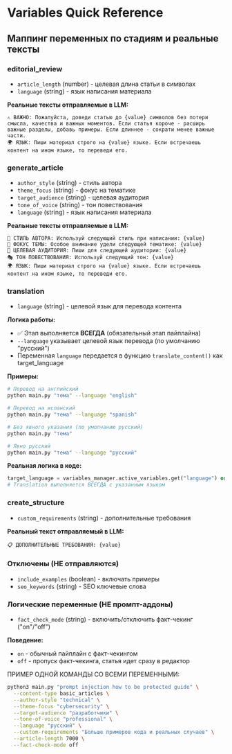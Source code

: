 # Variables Quick Reference

## Маппинг переменных по стадиям и реальные тексты

### editorial_review
- `article_length` (number) - целевая длина статьи в символах
- `language` (string) - язык написания материала

**Реальные тексты отправляемые в LLM:**
```
⚠️ ВАЖНО: Пожалуйста, доведи статью до {value} символов без потери смысла, качества и важных моментов. Если статья короче - расширь важные разделы, добавь примеры. Если длиннее - сократи менее важные части.
🌍 ЯЗЫК: Пиши материал строго на {value} языке. Если встречаешь контент на ином языке, то переведи его.
```

### generate_article
- `author_style` (string) - стиль автора
- `theme_focus` (string) - фокус на тематике
- `target_audience` (string) - целевая аудитория
- `tone_of_voice` (string) - тон повествования
- `language` (string) - язык написания материала

**Реальные тексты отправляемые в LLM:**
```
📝 СТИЛЬ АВТОРА: Используй следующий стиль при написании: {value}
🎯 ФОКУС ТЕМЫ: Особое внимание удели следующей тематике: {value}
👥 ЦЕЛЕВАЯ АУДИТОРИЯ: Пиши для следующей аудитории: {value}
🎭 ТОН ПОВЕСТВОВАНИЯ: Используй следующий тон: {value}
🌍 ЯЗЫК: Пиши материал строго на {value} языке. Если встречаешь контент на ином языке, то переведи его.
```

### translation
- `language` (string) - целевой язык для перевода контента

**Логика работы:**
- ✅ Этап выполняется **ВСЕГДА** (обязательный этап пайплайна)
- `--language` указывает целевой язык перевода (по умолчанию "русский")
- Переменная `language` передается в функцию `translate_content()` как target_language

**Примеры:**
```bash
# Перевод на английский
python main.py "тема" --language "english"

# Перевод на испанский
python main.py "тема" --language "spanish"

# Без явного указания (по умолчанию русский)
python main.py "тема"

# Явно русский
python main.py "тема" --language "русский"
```

**Реальная логика в коде:**
```python
target_language = variables_manager.active_variables.get("language") or "русский"
# Translation выполняется ВСЕГДА с указанным языком
```

### create_structure
- `custom_requirements` (string) - дополнительные требования

**Реальный текст отправляемый в LLM:**
```
📋 ДОПОЛНИТЕЛЬНЫЕ ТРЕБОВАНИЯ: {value}
```

### Отключены (НЕ отправляются)
- `include_examples` (boolean) - включать примеры
- `seo_keywords` (string) - SEO ключевые слова

### Логические переменные (НЕ промпт-аддоны)
- `fact_check_mode` (string) - включить/отключить факт-чекинг ("on"/"off")

**Поведение:**
- `on` - обычный пайплайн с факт-чекингом
- `off` - пропуск факт-чекинга, статья идет сразу в редактор

ПРИМЕР ОДНОЙ КОМАНДЫ СО ВСЕМИ ПЕРЕМЕННЫМИ:
```bash
python3 main.py "prompt injection how to be protected guide" \
  --content-type basic_articles \
  --author-style "technical" \
  --theme-focus "cybersecurity" \
  --target-audience "разработчики" \
  --tone-of-voice "professional" \
  --language "русский" \
  --custom-requirements "Больше примеров кода и реальных случаев" \
  --article-length 7000 \
  --fact-check-mode off
```